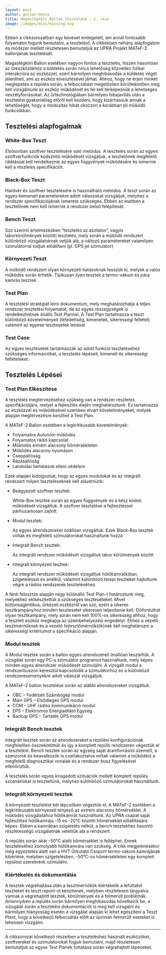```yaml
---
layout: post
author: goczan-bence
title: Magaslégköri Ballon Tesztelése – 1. rész
image: /images/misc/missing.svg
---
```


Ebben a cikksorozatban egy keveset emlegetett, ám annál fontosabb folyamatot fogunk bemutatni, a tesztelést. A cikkekben néhány alapfogalom és módszer mellett részletesen bemutatjuk az UPRA Projekt MATeF-2 ballonjának tesztelését.

Magaslégköri Ballon esetében nagyon fontos a tesztelés, hiszen hasonlóan az űreszközökhöz a küldetés során nincs lehetőség közvetlen fizikai interakcióra az eszközzel, ezért bármilyen meghibásodás a küldetés végét jelentheti, ami az eszköz elvesztésével járhat. Ahhoz, hogy ne érjen minket meglepetés a repülés során, a felbocsátást megelőzően körültekintően meg kell vizsgálnunk az eszköz működését és fel kell térképeznük a lehetséges veszélyforrásokat. Az űrtechnológiában bármilyen hibajavítás után a tesztelést gyakorlatilag előről kell kezdeni, hogy kizárhassuk annak a lehetőségét, hogy a módosítás hibát okozzon a korábban jól működő funkciókban.

## Tesztelési alapfogalmak

### White-Box Teszt

Elsősorban szoftver tesztelésére való metódus. A tesztelés során az egyes szoftverfunkciók kódszintű működését vizsgáljuk, a tesztelőnek megfelelő rálátással kell rendelkeznie az egyes függvények működésére és ismernie kell a részletes specifikációt.

### Black-Box Teszt

Hardver és szoftver tesztelésére is használható metódus. A teszt során az egyes bemeneti paraméterekre adott válaszokat vizsgáljuk, melyhez a rendszer specifikációjának ismerete szükséges. Ebben az esetben a tesztelőnek nem kell ismernie a rendszer belső felépítését.

### Bench Teszt

Szó szerinti értelmezésben “tesztelés az asztalon”, vagyis laborkörülmények közötti tesztelés, mely során a működő rendszert különböző vizsgálatoknak vetjük alá, a változó paramétereket valamilyen szimulátorral tudjuk előállítani (pl. GPS jel szimulátor)

### Környezeti Teszt

A működő rendszert olyan környezeti hatásoknak tesszük ki, melyek a valós működés során érhetik. Tipikusan ilyen tesztek a termo-vákum és pára kamrás tesztek

### Test Plan

A tesztelési stratégiát leíró dokumentum, mely meghatározhatja a teljes rendszer tesztelési folyamatát, de az egyes részegységek is rendelkezhetnek önálló Test Plannel. A Test Plan tartalmazza a teszt különböző követelményeit (lefedettség, kimenetek, sikerességi feltétel) valamint az egyese tesztesetek leírását

### Test Case

Az egyes tesztesetek tartalmazzák az adott funkció teszteléséhez szükséges információkat, a tesztelés lépéseit, kimeneti és sikerességi feltételeket.

## Tesztelés Lépései

### Test Plan Elkészítése

A tesztelés megtervezéséhez szükség van a rendszer részletes specifikációjára, melyet a fejlesztés elején meghatároztunk. Ez tartalmazza az eszközzel és működésével szemben elvárt követelményeket, melyek alapján megtervezésre kerülhet a Test Plan.

A MATeF-2 Ballon esetében a legkritikusabb követelmények:

-   Folyamatos Autonóm működés
-   Folyamatos rádió kapcsolat
-   Működés extrém alacsony hőmérsékleten
-   Működés alacsony nyomáson
-   Cseppállóság
-   Rázásállóság
-   Landolási behatások elleni védelem

Ezek alapján kidolgoztuk, hogy az egyes modulokat és az integrált rendszert milyen teszteléseknek kell alávetnünk:

-   Beágyazott szoftver tesztek:

    White-Box tesztek során az egyes függvények és a kész kódok működését vizsgáltuk. A szoftver tesztelése a fejlesztéssel párhuzamosan zajlott

-   Modul tesztek:

    Az egyes alrendszereket önállóan vizsgáltuk. Ezek Black-Box tesztek voltak és megfelelő szimulátorokat használtunk hozzá

-   Integrált Bench tesztek:

    Az integrált rendszer működését vizsgáltuk labor körülmények között

-   Integrált környezeti tesztek:

    Az integrált rendszer működését vizsgáltuk hűtőkamrá(k)ban, szigeteléssel és anélkül, valamint különböző terepi teszteket hajtottunk végre a rádiós rendszerek teszteléséhez.

A fenti felosztás alapján négy különálló Test Plan-t határoztunk meg, melyekhez eklkészítettük a szükséges teszteseteket. Mivel biztonságkritikus, űrközeli eszközről van szó, ezért a sikeres tesztkampányhoz minden tesztesetet sikeresen teljesítenie kell. Előfordulhat olyan tesztkampány, mely során nem kell 100%-os sikeresség ahhoz, hogy a tesztelt eszköz megkapja az üzembehelyezési engedélyt. Ehhez a vezető tesztmérnöknek és a vezető fejlesztőmérnök(ök)nek kell meghatározni a sikerességi kritériumot a specifikáció alapján.

### Modul tesztek

A Modul tesztek során a ballon egyes alrendszereit önállóan teszteltük. A vizsgálat során egy PC-s szimulátor programot használtunk, mely képes minden egyes alrendszer működését szimulálni. A vizsgált modul a rendszerbuszon keresztül kapcsolódik a szimulátorhoz és a különböző rendszereseményekre adott válaszát vizsgáljuk.

A MATeF-2 ballon tesztelése során az alábbi alrendszereket vizsgáltuk:

-   OBC – Fedélzeti Számítógép modul
-   Main GPS – Elsődleges GPS modul
-   COM – UHF rádiós kommunikáció modul
-   EPS – Elektromos Energiaellátó Egység
-   Backup GPS – Tartalék GPS modul

### Integrált Bench tesztek

Integrált tesztek során az alrendszereket a repülési konfigurációnak megfelelően összekötöttük és így a komplett repülő rendszeren végeztük el a tesztelést. Bench tesztek során az egység saját áramforrásról üzemelt, a szenzorok és beavatkozók is csatlakoztatva voltak valamint a működést a megfelelő diagnosztikai vonalak és a rendszer busz figyelésével ellenőriztük.

A tesztelés során egyes kiragadott szituációk mellett komplett repülés szcenáriókat is teszteltünk, melyhez különböző szimulátorokat használtunk.

### Integrált környezeti tesztek

A környezeti tesztelést két lépcsőben végeztük el. A MATeF-2 esetében a legkritikusabb környezeti tényező az extrém alacsony hőmérséklet. A működés vizsgálatához hűtőkamrát használtunk. Az UPRA csapat saját fejlesztésű hűtőkamrája -15 és -20°C közötti hőmérséklet előállítására képes. Ebben a kamrában szigetelés nélkül, a bench tesztekhez hasonló részletességű vizsgálatnak vetettük alá a rendszert.

A repülés során akár -50°C alatti hőmérséklet is felléphet. Ennek teszteléséhez komolyabb hűtőkamrára van szükség. A cikk megjelenésekor még egyeztetés alatt van a HVT Űrkutató Csoport termo-vákum kamrájának kibérlése, melyben szigetelésben, -50°C-os hőmérsékleten egy komplett repülést szeretnénk szimulálni.

### Kiértékelés és dokumentálás

A tesztek végrehajtása után a tesztmérnökök kiértékelik a lefuttatot teszteket és teszt report-ot készítenek, melyben részletesen tárgyalva vannak a végrehajtott tesztek, körülmények és a felmerült problémák. Amennyiben a repülés során bármilyen meghibásodás következik be, a vizsgálat során a tesztelési dokumentációt is meg kell vizsgálni és bármilyen hiányosság esetén a vizsgálat alapján ki lehet egészíteni a Teszt Plant, hogy a következő felbocsátás előtt az újonnan felmerült eseteket is lehessen viszgálni.

---

A cikksorozat következő részeiben a teszteléshez használt eszközöket, szoftvereket és szimulátorokat fogjuk bemutatni, majd részletesen bemutatjuk az egyes Test Planek futtatása során végrehajtott lépéseket.
